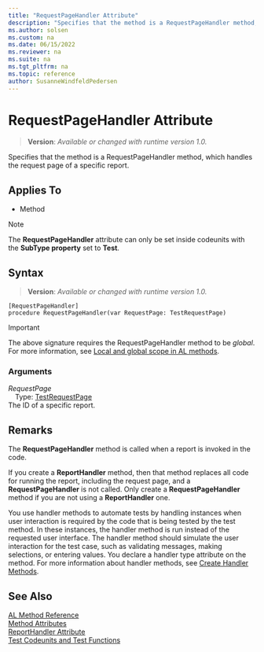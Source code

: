```yaml
---
title: "RequestPageHandler Attribute"
description: "Specifies that the method is a RequestPageHandler method, which handles the request page of a specific report."
ms.author: solsen
ms.custom: na
ms.date: 06/15/2022
ms.reviewer: na
ms.suite: na
ms.tgt_pltfrm: na
ms.topic: reference
author: SusanneWindfeldPedersen
---
```

[//]: # (START>DO_NOT_EDIT)
[//]: # (IMPORTANT:Do not edit any of the content between here and the END>DO_NOT_EDIT.)
[//]: # (Any modifications should be made in the .xml files in the ModernDev repo.)

# RequestPageHandler Attribute
> **Version**: _Available or changed with runtime version 1.0._

Specifies that the method is a RequestPageHandler method, which handles the request page of a specific report.


## Applies To

- Method

> [!NOTE]
> The **RequestPageHandler** attribute can only be set inside codeunits with the **SubType property** set to **Test**.

## Syntax


> **Version**: _Available or changed with runtime version 1.0._
```AL
[RequestPageHandler]
procedure RequestPageHandler(var RequestPage: TestRequestPage)
```
> [!IMPORTANT]
> The above signature requires the RequestPageHandler method to be *global*. For more information, see [Local and global scope in AL methods](../devenv-al-methods.md%23local-and-global-scope).

### Arguments
*RequestPage*  
&emsp;Type: [TestRequestPage](../methods-auto/testrequestpage/testrequestpage-data-type.md)  
The ID of a specific report.  

[//]: # (IMPORTANT: END>DO_NOT_EDIT)

## Remarks

The **RequestPageHandler** method is called when a report is invoked in the code. 

If you create a **ReportHandler** method, then that method replaces all code for running the report, including the request page, and a **RequestPageHandler** is not called. Only create a **RequestPageHandler** method if you are not using a **ReportHandler** one. 

You use handler methods to automate tests by handling instances when user interaction is required by the code that is being tested by the test method. In these instances, the handler method is run instead of the requested user interface. The handler method should simulate the user interaction for the test case, such as validating messages, making selections, or entering values. You declare a handler type attribute on the method. For more information about handler methods, see [Create Handler Methods](../devenv-creating-handler-methods.md).

## See Also

[AL Method Reference](../methods-auto/library.md)  
[Method Attributes](devenv-method-attributes.md)  
[ReportHandler Attribute](devenv-reporthandler-attribute.md)  
[Test Codeunits and Test Functions](../devenv-test-codeunits-and-test-methods.md)